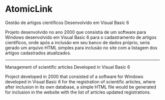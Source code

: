 # AtomicLink

Gestão de artigos científicos
Desenvolvido em Visual Basic 6

Projeto desenvolvido no ano 2000 que consistia de um software para Windows desenvolvido em Visual Basic 6 para o cadastramento de artigos científicos, onde após a inclusão em seu banco de dados próprio, seria gerado um arquivo HTML simples para inclusão no site com a listagem dos artigos cadastrados atualizados.

---------------------------------
Management of scientific articles
Developed in Visual Basic 6

Project developed in 2000 that consisted of a software for Windows developed in Visual Basic 6 for the registration of scientific articles, where after inclusion in its own database, a simple HTML file would be generated for inclusion in the website with the list of articles updated registrations.
